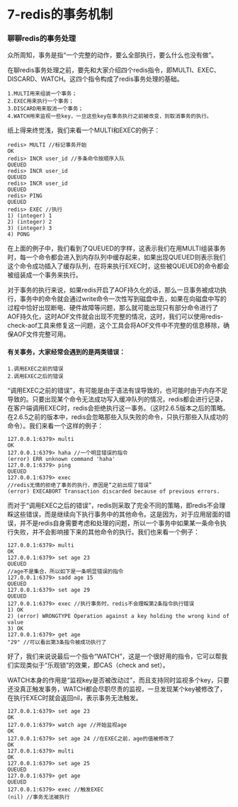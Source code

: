 # 7-redis的事务机制

### 聊聊redis的事务处理

众所周知，事务是指“一个完整的动作，要么全部执行，要么什么也没有做”。

在聊redis事务处理之前，要先和大家介绍四个redis指令，即MULTI、EXEC、DISCARD、WATCH。这四个指令构成了redis事务处理的基础。

```text
1.MULTI用来组装一个事务；
2.EXEC用来执行一个事务；
3.DISCARD用来取消一个事务；
4.WATCH用来监视一些key，一旦这些key在事务执行之前被改变，则取消事务的执行。
```

纸上得来终觉浅，我们来看一个MULTI和EXEC的例子：

```text
redis> MULTI //标记事务开始
OK
redis> INCR user_id //多条命令按顺序入队
QUEUED
redis> INCR user_id
QUEUED
redis> INCR user_id
QUEUED
redis> PING
QUEUED
redis> EXEC //执行
1) (integer) 1
2) (integer) 2
3) (integer) 3
4) PONG
```

在上面的例子中，我们看到了QUEUED的字样，这表示我们在用MULTI组装事务时，每一个命令都会进入到内存队列中缓存起来，如果出现QUEUED则表示我们这个命令成功插入了缓存队列，在将来执行EXEC时，这些被QUEUED的命令都会被组装成一个事务来执行。

对于事务的执行来说，如果redis开启了AOF持久化的话，那么一旦事务被成功执行，事务中的命令就会通过write命令一次性写到磁盘中去，如果在向磁盘中写的过程中恰好出现断电、硬件故障等问题，那么就可能出现只有部分命令进行了AOF持久化，这时AOF文件就会出现不完整的情况，这时，我们可以使用redis-check-aof工具来修复这一问题，这个工具会将AOF文件中不完整的信息移除，确保AOF文件完整可用。

#### 有关事务，大家经常会遇到的是两类错误：

```text
1.调用EXEC之前的错误
2.调用EXEC之后的错误
```

“调用EXEC之前的错误”，有可能是由于语法有误导致的，也可能时由于内存不足导致的。只要出现某个命令无法成功写入缓冲队列的情况，redis都会进行记录，在客户端调用EXEC时，redis会拒绝执行这一事务。（这时2.6.5版本之后的策略。在2.6.5之前的版本中，redis会忽略那些入队失败的命令，只执行那些入队成功的命令）。我们来看一个这样的例子：

```text
127.0.0.1:6379> multi
OK
127.0.0.1:6379> haha //一个明显错误的指令
(error) ERR unknown command 'haha'
127.0.0.1:6379> ping
QUEUED
127.0.0.1:6379> exec
//redis无情的拒绝了事务的执行，原因是“之前出现了错误”
(error) EXECABORT Transaction discarded because of previous errors.
```

而对于“调用EXEC之后的错误”，redis则采取了完全不同的策略，即redis不会理睬这些错误，而是继续向下执行事务中的其他命令。这是因为，对于应用层面的错误，并不是redis自身需要考虑和处理的问题，所以一个事务中如果某一条命令执行失败，并不会影响接下来的其他命令的执行。我们也来看一个例子：

```text
127.0.0.1:6379> multi
OK
127.0.0.1:6379> set age 23
QUEUED
//age不是集合，所以如下是一条明显错误的指令
127.0.0.1:6379> sadd age 15 
QUEUED
127.0.0.1:6379> set age 29
QUEUED
127.0.0.1:6379> exec //执行事务时，redis不会理睬第2条指令执行错误
1) OK
2) (error) WRONGTYPE Operation against a key holding the wrong kind of value
3) OK
127.0.0.1:6379> get age
"29" //可以看出第3条指令被成功执行了
```

好了，我们来说说最后一个指令“WATCH”，这是一个很好用的指令，它可以帮我们实现类似于“乐观锁”的效果，即CAS（check and set）。

WATCH本身的作用是“监视key是否被改动过”，而且支持同时监视多个key，只要还没真正触发事务，WATCH都会尽职尽责的监视，一旦发现某个key被修改了，在执行EXEC时就会返回nil，表示事务无法触发。

```text
127.0.0.1:6379> set age 23
OK
127.0.0.1:6379> watch age //开始监视age
OK
127.0.0.1:6379> set age 24 //在EXEC之前，age的值被修改了
OK
127.0.0.1:6379> multi
OK
127.0.0.1:6379> set age 25
QUEUED
127.0.0.1:6379> get age
QUEUED
127.0.0.1:6379> exec //触发EXEC
(nil) //事务无法被执行
```

